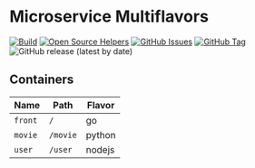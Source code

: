 # Microservice Multiflavors

[![Build](https://github.com/punkerside/microservice-multiflavors/actions/workflows/main.yml/badge.svg?branch=main)](https://github.com/punkerside/microservice-multiflavors/actions/workflows/main.yml)
[![Open Source Helpers](https://www.codetriage.com/punkerside/microservice-multiflavors/badges/users.svg)](https://www.codetriage.com/punkerside/microservice-multiflavors)
[![GitHub Issues](https://img.shields.io/github/issues/punkerside/microservice-multiflavors.svg)](https://github.com/punkerside/microservice-multiflavors/issues)
[![GitHub Tag](https://img.shields.io/github/tag-date/punkerside/microservice-multiflavors.svg?style=plastic)](https://github.com/punkerside/microservice-multiflavors/tags/)
![GitHub release (latest by date)](https://img.shields.io/github/v/release/punkerside/microservice-multiflavors)

## Containers

| Name | Path | Flavor |
|------|-------------|------|
| `front` | `/` | go |
| `movie` | `/movie` | python |
| `user` | `/user` | nodejs |